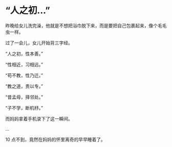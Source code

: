 # “人之初...”

昨晚给女儿洗完澡，他就是不想把浴巾脱下来，而是要把自己包裹起来，像个毛毛虫一样。

过了一会儿，女儿开始背三字经。

“人之初，性本善。”

“性相近，习相远。”

“苟不教，性乃迁。”

“教之道，贵以专。”

“昔孟母，择邻处。”

“子不学，断机杼。”

而妈妈拿着手机录下了这一瞬间。

...

10 点不到，竟然在妈妈的怀里离奇的早早睡着了。

